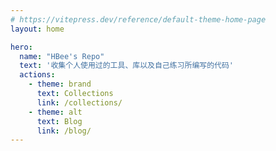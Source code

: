 ```yaml
---
# https://vitepress.dev/reference/default-theme-home-page
layout: home

hero:
  name: "HBee's Repo"
  text: '收集个人使用过的工具、库以及自己练习所编写的代码'
  actions:
    - theme: brand
      text: Collections
      link: /collections/
    - theme: alt
      text: Blog
      link: /blog/
---
```

